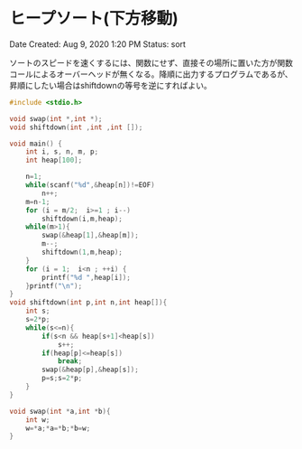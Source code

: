 # ヒープソート(下方移動)

Date Created: Aug 9, 2020 1:20 PM
Status: sort

ソートのスピードを速くするには、関数にせず、直接その場所に置いた方が関数コールによるオーバーヘッドが無くなる。降順に出力するプログラムであるが、昇順にしたい場合はshiftdownの等号を逆にすればよい。

```c
#include <stdio.h>

void swap(int *,int *);
void shiftdown(int ,int ,int []);

void main() {
    int i, s, n, m, p;
    int heap[100];

    n=1;
    while(scanf("%d",&heap[n])!=EOF)
        n++;
    m=n-1;
    for (i = m/2;  i>=1 ; i--)
        shiftdown(i,m,heap);
    while(m>1){
        swap(&heap[1],&heap[m]);
        m--;
        shiftdown(1,m,heap);
    }
    for (i = 1;  i<n ; ++i) {
        printf("%d ",heap[i]);
    }printf("\n");
}
void shiftdown(int p,int n,int heap[]){
    int s;
    s=2*p;
    while(s<=n){
        if(s<n && heap[s+1]<heap[s])
            s++;
        if(heap[p]<=heap[s])
            break;
        swap(&heap[p],&heap[s]);
        p=s;s=2*p;
    }
}

void swap(int *a,int *b){
    int w;
    w=*a;*a=*b;*b=w;
}
```